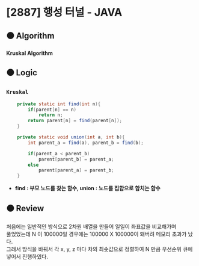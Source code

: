 # [2887] 행성 터널 - JAVA

## :black_circle: Algorithm
**Kruskal Algorithm**

## :black_circle: Logic
### `Kruskal`

```Java
    private static int find(int n){
        if(parent[n] == n)
            return n;
        return parent[n] = find(parent[n]);
    }

    private static void union(int a, int b){
        int parent_a = find(a), parent_b = find(b);

        if(parent_a < parent_b)
            parent[parent_b] = parent_a;
        else
            parent[parent_a] = parent_b;
    }
```

- **find : 부모 노드를 찾는 함수, union : 노드를 집합으로 합치는 함수**

## :black_circle: Review
처음에는 일반적인 방식으로 2차원 배열을 만들어 일일이 좌표값을 비교해가며  
풀었었는데 N 이 100000일 경우에는 100000 X 100000이 돼버려 메모리 초과가 났다.  
그래서 방식을 바꿔서 각 x, y, z 마다 차의 최솟값으로 정렬하여 N 만큼 우선순위 큐에 넣어서 진행하였다.